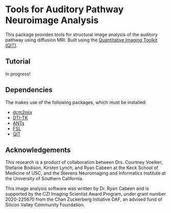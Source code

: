 # Tools for Auditory Pathway Neuroimage Analysis

This package provides tools for structural image analysis of the auditory
pathway using diffusion MRI. Built using the [Quantitative Imaging Toolkit
(QIT)](http://cabeen.io/qitwiki).

## Tutorial

In progress!

## Dependencies

The makes use of the following packages, which must be installed:
* [dcm2niix](https://github.com/rordenlab/dcm2niix)
* [DTI-TK](http://dti-tk.sourceforge.net/pmwiki/pmwiki.php)
* [ANTs](https://stnava.github.io/ANTs/)
* [FSL](https://fsl.fmrib.ox.ac.uk/fsl/fslwiki)
* [QIT](http://cabeen.io/qitwiki)

## Acknowledgements

This research is a product of collaboration between Drs. Courtney Voelker,
Stefanie Bodison, Kirsten Lynch, and Ryan Cabeen at the Keck School of Medicine
of USC, and the Stevens Neuroimaging and Informatics Institute at the
University of Southern California.

This image analysis software was written by Dr. Ryan Cabeen and is supported by
the CZI Imaging Scientist Award Program, under grant number 2020-225670 from
the Chan Zuckerberg Initiative DAF, an advised fund of Silicon Valley Community
Foundation.
